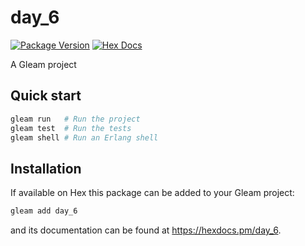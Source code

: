 # day_6

[![Package Version](https://img.shields.io/hexpm/v/day_6)](https://hex.pm/packages/day_6)
[![Hex Docs](https://img.shields.io/badge/hex-docs-ffaff3)](https://hexdocs.pm/day_6/)

A Gleam project

## Quick start

```sh
gleam run   # Run the project
gleam test  # Run the tests
gleam shell # Run an Erlang shell
```

## Installation

If available on Hex this package can be added to your Gleam project:

```sh
gleam add day_6
```

and its documentation can be found at <https://hexdocs.pm/day_6>.
